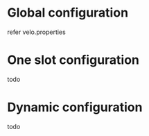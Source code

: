 # Global configuration

refer velo.properties

# One slot configuration

todo

# Dynamic configuration

todo